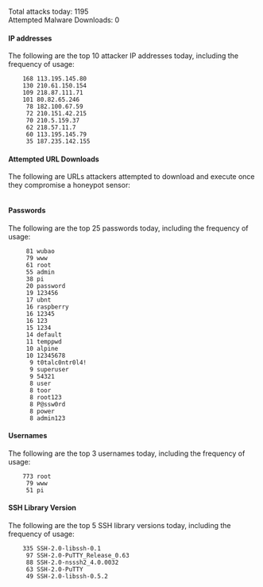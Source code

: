 Total attacks today: 1195  
Attempted Malware Downloads: 0 

#### IP addresses
The following are the top 10 attacker IP addresses today, including the frequency of usage:
```
    168 113.195.145.80
    130 210.61.150.154
    109 218.87.111.71
    101 80.82.65.246
     78 182.100.67.59
     72 210.151.42.215
     70 210.5.159.37
     62 218.57.11.7
     60 113.195.145.79
     35 187.235.142.155
```

#### Attempted URL Downloads
The following are URLs attackers attempted to download and execute once they compromise a honeypot sensor:
```
```

#### Passwords
The following are the top 25 passwords today, including the frequency of usage:
```
     81 wubao
     79 www
     61 root
     55 admin
     38 pi
     20 password
     19 123456
     17 ubnt
     16 raspberry
     16 12345
     16 123
     15 1234
     14 default
     11 temppwd
     10 alpine
     10 12345678
      9 t0talc0ntr0l4!
      9 superuser
      9 54321
      8 user
      8 toor
      8 root123
      8 P@ssw0rd
      8 power
      8 admin123
```

#### Usernames
The following are the top 3 usernames today, including the frequency of usage:
```
    773 root
     79 www
     51 pi
```

#### SSH Library Version
The following are the top 5 SSH library versions today, including the frequency of usage:
```
    335 SSH-2.0-libssh-0.1
     97 SSH-2.0-PuTTY_Release_0.63
     88 SSH-2.0-nsssh2_4.0.0032
     63 SSH-2.0-PuTTY
     49 SSH-2.0-libssh-0.5.2
```
